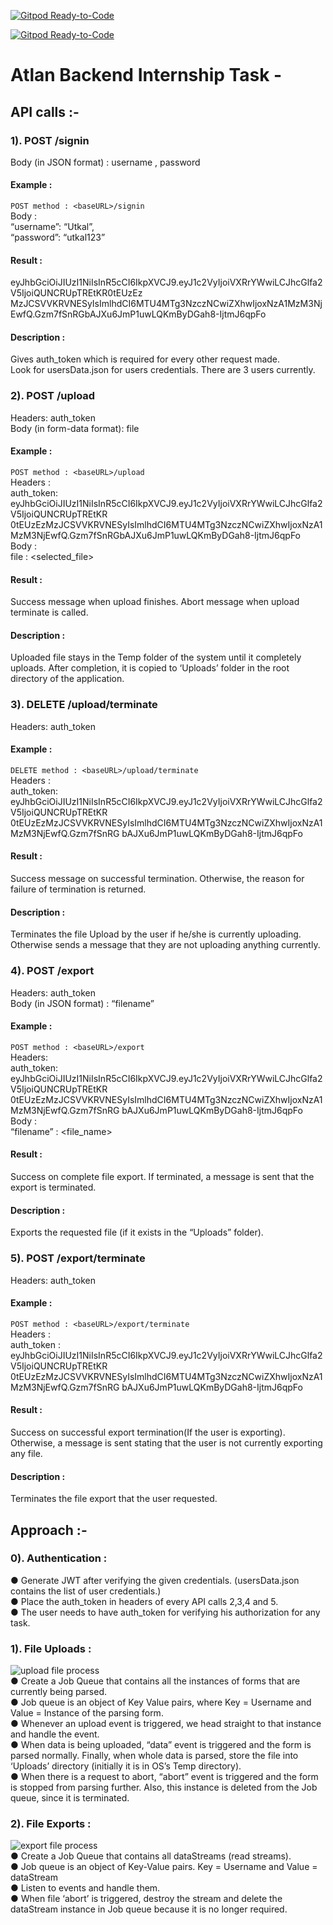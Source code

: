 [![Gitpod Ready-to-Code](https://img.shields.io/badge/Gitpod-Ready--to--Code-blue?logo=gitpod)](https://gitpod.io/#https://github.com/Utkal97/backend-altan) 

[![Gitpod Ready-to-Code](https://img.shields.io/badge/Gitpod-Ready--to--Code-blue?logo=gitpod)](https://gitpod.io/#https://github.com/Utkal97/backend-altan) 

# Atlan Backend Internship Task -
## API calls :-
### 1). POST /signin
Body (in JSON format) : username , password <br/>
#### Example : <br/>
```POST method : <baseURL>/signin``` <br/>
Body : <br/>
“username”: “Utkal”, <br/>
“password”: “utkal123” <br/>
#### Result : <br/>
eyJhbGciOiJIUzI1NiIsInR5cCI6IkpXVCJ9.eyJ1c2VyIjoiVXRrYWwiLCJhcGlfa2V5IjoiQUNCRUpTREtKR0tEUzEz
MzJCSVVKRVNESyIsImlhdCI6MTU4MTg3NzczNCwiZXhwIjoxNzA1MzM3NjEwfQ.Gzm7fSnRGbAJXu6JmP1uwLQKmByDGah8-IjtmJ6qpFo  <br/>
#### Description : <br/>
Gives auth_token which is required for every other request made. <br/>
Look for usersData.json for users credentials. There are 3 users currently. <br/>
 
### 2). POST /upload
Headers: auth_token <br/>
Body (in form-data format): file <br/>
#### Example : <br/>
```POST method : <baseURL>/upload``` <br/>
Headers : <br/>
auth_token: 
eyJhbGciOiJIUzI1NiIsInR5cCI6IkpXVCJ9.eyJ1c2VyIjoiVXRrYWwiLCJhcGlfa2V5IjoiQUNCRUpTREtKR
0tEUzEzMzJCSVVKRVNESyIsImlhdCI6MTU4MTg3NzczNCwiZXhwIjoxNzA1MzM3NjEwfQ.Gzm7fSnRGbAJXu6JmP1uwLQKmByDGah8-IjtmJ6qpFo <br/>
Body : <br/>
file : <selected_file> <br/>
#### Result : <br/>
Success message when upload finishes. Abort message when upload terminate is called. <br/>
#### Description : <br/>
Uploaded file stays in the Temp folder of the system until it completely 
uploads. After completion, it is copied to ‘Uploads’ folder in the root
directory of the application. <br/>

### 3). DELETE /upload/terminate
Headers: auth_token <br/>
#### Example : <br/>
```DELETE method : <baseURL>/upload/terminate``` <br/>
Headers : <br/>
auth_token:
eyJhbGciOiJIUzI1NiIsInR5cCI6IkpXVCJ9.eyJ1c2VyIjoiVXRrYWwiLCJhcGlfa2V5IjoiQUNCRUpTREtKR
0tEUzEzMzJCSVVKRVNESyIsImlhdCI6MTU4MTg3NzczNCwiZXhwIjoxNzA1MzM3NjEwfQ.Gzm7fSnRG
bAJXu6JmP1uwLQKmByDGah8-IjtmJ6qpFo <br/>
#### Result : <br/>
Success message on successful termination. Otherwise, the reason for
failure of termination is returned. <br/>
#### Description : <br/>
Terminates the file Upload by the user if he/she is currently uploading.
Otherwise sends a message that they are not uploading anything
currently. <br/>

### 4). POST /export
Headers: auth_token <br/>
Body (in JSON format) : “filename” <br/>
#### Example : <br/>
```POST method : <baseURL>/export``` <br/>
Headers: <br/>
auth_token:
eyJhbGciOiJIUzI1NiIsInR5cCI6IkpXVCJ9.eyJ1c2VyIjoiVXRrYWwiLCJhcGlfa2V5IjoiQUNCRUpTREtKR
0tEUzEzMzJCSVVKRVNESyIsImlhdCI6MTU4MTg3NzczNCwiZXhwIjoxNzA1MzM3NjEwfQ.Gzm7fSnRG
bAJXu6JmP1uwLQKmByDGah8-IjtmJ6qpFo <br/>
Body : <br/>
“filename” : <file_name> <br/>
#### Result : <br/>
Success on complete file export. If terminated, a message is sent that the
export is terminated. <br/>
#### Description : <br/>
Exports the requested file (if it exists in the “Uploads” folder). <br/>
### 5). POST /export/terminate
Headers: auth_token <br/>
#### Example : <br/>
```POST method : <baseURL>/export/terminate``` <br/>
Headers : <br/>
auth_token :
eyJhbGciOiJIUzI1NiIsInR5cCI6IkpXVCJ9.eyJ1c2VyIjoiVXRrYWwiLCJhcGlfa2V5IjoiQUNCRUpTREtKR
0tEUzEzMzJCSVVKRVNESyIsImlhdCI6MTU4MTg3NzczNCwiZXhwIjoxNzA1MzM3NjEwfQ.Gzm7fSnRG
bAJXu6JmP1uwLQKmByDGah8-IjtmJ6qpFo <br/>
#### Result : <br/>
Success on successful export termination(If the user is exporting).
Otherwise, a message is sent stating that the user is not currently
exporting any file. <br/>
#### Description : <br/>
Terminates the file export that the user requested. <br/>

## Approach :-

### 0). Authentication :
● Generate JWT after verifying the given credentials.
(usersData.json contains the list of user credentials.) <br/>
● Place the auth_token in headers of every API calls 2,3,4 and 5. <br/>
● The user needs to have auth_token for verifying his authorization for any task. <br/>

### 1). File Uploads :
![upload file process](https://github.com/Utkal97/backend-altan/blob/master/Documentation/file_upload.jpg) <br />
● Create a Job Queue that contains all the instances of forms that are currently being parsed. <br/>
● Job queue is an object of Key Value pairs, where Key = Username and Value = Instance of the parsing form. <br/>
● Whenever an upload event is triggered, we head straight to that instance and handle the event. <br/>
● When data is being uploaded, “data” event is triggered and the
form is parsed normally. Finally, when whole data is parsed, store
the file into ‘Uploads’ directory (initially it is in OS’s Temp directory). <br/>
● When there is a request to abort, “abort” event is triggered and the
form is stopped from parsing further. Also, this instance is deleted
from the Job queue, since it is terminated. <br/>
### 2). File Exports :
![export file process](https://github.com/Utkal97/backend-altan/blob/master/Documentation/file_export.jpg) <br />
● Create a Job Queue that contains all dataStreams (read streams). <br/>
● Job queue is an object of Key-Value pairs. Key = Username and
Value = dataStream <br/>
● Listen to events and handle them. <br/>
● When file ‘abort’ is triggered, destroy the stream and delete the
dataStream instance in Job queue because it is no longer required. <br/>
